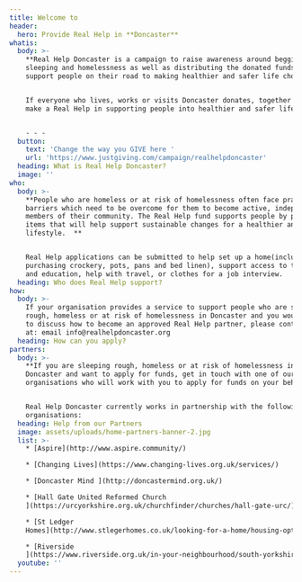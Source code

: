 ```yaml
---
title: Welcome to
header:
  hero: Provide Real Help in **Doncaster**
whatis:
  body: >-
    **Real Help Doncaster is a campaign to raise awareness around begging, rough
    sleeping and homelessness as well as distributing the donated funds to
    support people on their road to making healthier and safer life choices.** 


    If everyone who lives, works or visits Doncaster donates, together we can
    make a Real Help in supporting people into healthier and safer lifestyles. 


    - - -
  button:
    text: 'Change the way you GIVE here '
    url: 'https://www.justgiving.com/campaign/realhelpdoncaster'
  heading: What is Real Help Doncaster?
  image: ''
who:
  body: >-
    **People who are homeless or at risk of homelessness often face practical
    barriers which need to be overcome for them to become active, independent
    members of their community. The Real Help fund supports people by paying for
    items that will help support sustainable changes for a healthier and safer
    lifestyle.  ** 


    Real Help applications can be submitted to help set up a home(including
    purchasing crockery, pots, pans and bed linen), support access to training
    and education, help with travel, or clothes for a job interview.
  heading: Who does Real Help support?
how:
  body: >-
    If your organisation provides a service to support people who are sleeping
    rough, homeless or at risk of homelessness in Doncaster and you would like
    to discuss how to become an approved Real Help partner, please contact us
    at: email info@realhelpdoncaster.org
  heading: How can you apply?
partners:
  body: >-
    **If you are sleeping rough, homeless or at risk of homelessness in
    Doncaster and want to apply for funds, get in touch with one of our partner
    organisations who will work with you to apply for funds on your behalf.**


    Real Help Doncaster currently works in partnership with the following
    organisations:
  heading: Help from our Partners
  image: assets/uploads/home-partners-banner-2.jpg
  list: >-
    * [Aspire](http://www.aspire.community/)

    * [Changing Lives](https://www.changing-lives.org.uk/services/)

    * [Doncaster Mind ](http://doncastermind.org.uk/)

    * [Hall Gate United Reformed Church
    ](https://urcyorkshire.org.uk/churchfinder/churches/hall-gate-urc/)

    * [St Ledger
    Homes](http://www.stlegerhomes.co.uk/looking-for-a-home/housing-options-and-homelessness/)

    * [Riverside
    ](https://www.riverside.org.uk/in-your-neighbourhood/south-yorkshire/care-and-support/doncaster-homeless-floating-support-service/)
  youtube: ''
---
```



